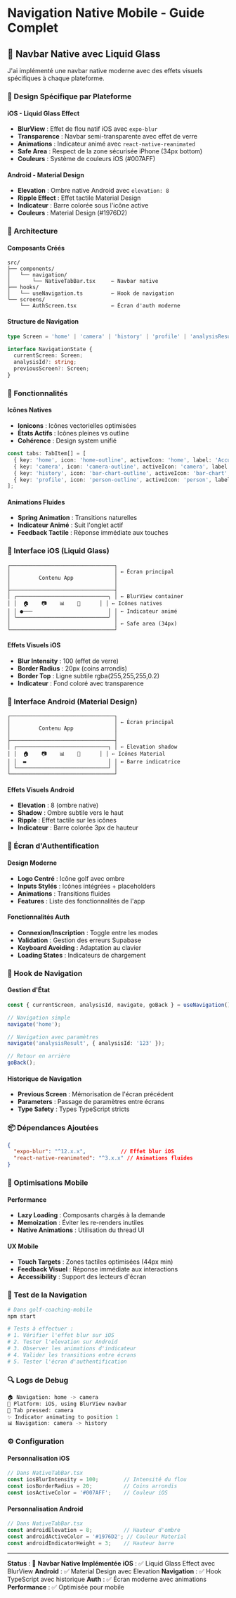 # Navigation Native Mobile - Guide Complet

## 🎨 Navbar Native avec Liquid Glass

J'ai implémenté une navbar native moderne avec des effets visuels spécifiques à chaque plateforme.

### 📱 Design Spécifique par Plateforme

#### iOS - Liquid Glass Effect
- **BlurView** : Effet de flou natif iOS avec `expo-blur`
- **Transparence** : Navbar semi-transparente avec effet de verre
- **Animations** : Indicateur animé avec `react-native-reanimated`
- **Safe Area** : Respect de la zone sécurisée iPhone (34px bottom)
- **Couleurs** : Système de couleurs iOS (#007AFF)

#### Android - Material Design
- **Elevation** : Ombre native Android avec `elevation: 8`
- **Ripple Effect** : Effet tactile Material Design
- **Indicateur** : Barre colorée sous l'icône active
- **Couleurs** : Material Design (#1976D2)

### 🔧 Architecture

#### Composants Créés
```
src/
├── components/
│   └── navigation/
│       └── NativeTabBar.tsx     ← Navbar native
├── hooks/
│   └── useNavigation.ts         ← Hook de navigation
└── screens/
    └── AuthScreen.tsx           ← Écran d'auth moderne
```

#### Structure de Navigation
```typescript
type Screen = 'home' | 'camera' | 'history' | 'profile' | 'analysisResult' | 'auth';

interface NavigationState {
  currentScreen: Screen;
  analysisId?: string;
  previousScreen?: Screen;
}
```

### 🎯 Fonctionnalités

#### Icônes Natives
- **Ionicons** : Icônes vectorielles optimisées
- **États Actifs** : Icônes pleines vs outline
- **Cohérence** : Design system unifié

```typescript
const tabs: TabItem[] = [
  { key: 'home', icon: 'home-outline', activeIcon: 'home', label: 'Accueil' },
  { key: 'camera', icon: 'camera-outline', activeIcon: 'camera', label: 'Analyse' },
  { key: 'history', icon: 'bar-chart-outline', activeIcon: 'bar-chart', label: 'Historique' },
  { key: 'profile', icon: 'person-outline', activeIcon: 'person', label: 'Profil' },
];
```

#### Animations Fluides
- **Spring Animation** : Transitions naturelles
- **Indicateur Animé** : Suit l'onglet actif
- **Feedback Tactile** : Réponse immédiate aux touches

### 📱 Interface iOS (Liquid Glass)

```
┌─────────────────────────────────┐
│                                 │ ← Écran principal
│         Contenu App             │
│                                 │
├─────────────────────────────────┤
│ ╭─────────────────────────────╮ │ ← BlurView container
│ │  🏠    📷    📊    👤      │ │ ← Icônes natives
│ │ ●───                        │ │ ← Indicateur animé
│ ╰─────────────────────────────╯ │
│                                 │ ← Safe area (34px)
└─────────────────────────────────┘
```

#### Effets Visuels iOS
- **Blur Intensity** : 100 (effet de verre)
- **Border Radius** : 20px (coins arrondis)
- **Border Top** : Ligne subtile rgba(255,255,255,0.2)
- **Indicateur** : Fond coloré avec transparence

### 🤖 Interface Android (Material Design)

```
┌─────────────────────────────────┐
│                                 │ ← Écran principal
│         Contenu App             │
│                                 │
├─────────────────────────────────┤
│ ┌─────────────────────────────┐ │ ← Elevation shadow
│ │  🏠    📷    📊    👤      │ │ ← Icônes Material
│ │  ▬                          │ │ ← Barre indicatrice
│ └─────────────────────────────┘ │
└─────────────────────────────────┘
```

#### Effets Visuels Android
- **Elevation** : 8 (ombre native)
- **Shadow** : Ombre subtile vers le haut
- **Ripple** : Effet tactile sur les icônes
- **Indicateur** : Barre colorée 3px de hauteur

### 🎨 Écran d'Authentification

#### Design Moderne
- **Logo Centré** : Icône golf avec ombre
- **Inputs Stylés** : Icônes intégrées + placeholders
- **Animations** : Transitions fluides
- **Features** : Liste des fonctionnalités de l'app

#### Fonctionnalités Auth
- **Connexion/Inscription** : Toggle entre les modes
- **Validation** : Gestion des erreurs Supabase
- **Keyboard Avoiding** : Adaptation au clavier
- **Loading States** : Indicateurs de chargement

### 🔄 Hook de Navigation

#### Gestion d'État
```typescript
const { currentScreen, analysisId, navigate, goBack } = useNavigation();

// Navigation simple
navigate('home');

// Navigation avec paramètres
navigate('analysisResult', { analysisId: '123' });

// Retour en arrière
goBack();
```

#### Historique de Navigation
- **Previous Screen** : Mémorisation de l'écran précédent
- **Parameters** : Passage de paramètres entre écrans
- **Type Safety** : Types TypeScript stricts

### 📦 Dépendances Ajoutées

```json
{
  "expo-blur": "^12.x.x",           // Effet blur iOS
  "react-native-reanimated": "^3.x.x" // Animations fluides
}
```

### 🎯 Optimisations Mobile

#### Performance
- **Lazy Loading** : Composants chargés à la demande
- **Memoization** : Éviter les re-renders inutiles
- **Native Animations** : Utilisation du thread UI

#### UX Mobile
- **Touch Targets** : Zones tactiles optimisées (44px min)
- **Feedback Visuel** : Réponse immédiate aux interactions
- **Accessibility** : Support des lecteurs d'écran

### 🧪 Test de la Navigation

```bash
# Dans golf-coaching-mobile
npm start

# Tests à effectuer :
# 1. Vérifier l'effet blur sur iOS
# 2. Tester l'elevation sur Android
# 3. Observer les animations d'indicateur
# 4. Valider les transitions entre écrans
# 5. Tester l'écran d'authentification
```

### 🔍 Logs de Debug

```javascript
🏠 Navigation: home -> camera
📱 Platform: iOS, using BlurView navbar
🎯 Tab pressed: camera
✨ Indicator animating to position 1
📊 Navigation: camera -> history
```

### ⚙️ Configuration

#### Personnalisation iOS
```typescript
// Dans NativeTabBar.tsx
const iosBlurIntensity = 100;        // Intensité du flou
const iosBorderRadius = 20;          // Coins arrondis
const iosActiveColor = '#007AFF';    // Couleur iOS
```

#### Personnalisation Android
```typescript
// Dans NativeTabBar.tsx
const androidElevation = 8;          // Hauteur d'ombre
const androidActiveColor = '#1976D2'; // Couleur Material
const androidIndicatorHeight = 3;    // Hauteur barre
```

---

**Status** : 🎨 **Navbar Native Implémentée**
**iOS** : ✅ Liquid Glass Effect avec BlurView
**Android** : ✅ Material Design avec Elevation
**Navigation** : ✅ Hook TypeScript avec historique
**Auth** : ✅ Écran moderne avec animations
**Performance** : ✅ Optimisée pour mobile